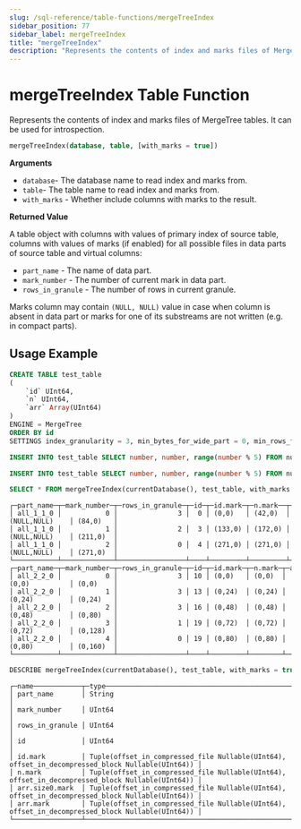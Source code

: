 ```yaml
---
slug: /sql-reference/table-functions/mergeTreeIndex
sidebar_position: 77
sidebar_label: mergeTreeIndex
title: "mergeTreeIndex"
description: "Represents the contents of index and marks files of MergeTree tables. It can be used for introspection."
---
```


# mergeTreeIndex Table Function

Represents the contents of index and marks files of MergeTree tables. It can be used for introspection.

``` sql
mergeTreeIndex(database, table, [with_marks = true])
```

**Arguments**

- `database`- The database name to read index and marks from.
- `table`- The table name to read index and marks from.
- `with_marks` - Whether include columns with marks to the result.

**Returned Value**

A table object with columns with values of primary index of source table, columns with values of marks (if enabled) for all possible files in data parts of source table and virtual columns:

- `part_name` - The name of data part.
- `mark_number` - The number of current mark in data part.
- `rows_in_granule` - The number of rows in current granule.

Marks column may contain `(NULL, NULL)` value in case when column is absent in data part or marks for one of its substreams are not written (e.g. in compact parts).

## Usage Example

```sql
CREATE TABLE test_table
(
    `id` UInt64,
    `n` UInt64,
    `arr` Array(UInt64)
)
ENGINE = MergeTree
ORDER BY id
SETTINGS index_granularity = 3, min_bytes_for_wide_part = 0, min_rows_for_wide_part = 8;

INSERT INTO test_table SELECT number, number, range(number % 5) FROM numbers(5);

INSERT INTO test_table SELECT number, number, range(number % 5) FROM numbers(10, 10);
```

```sql
SELECT * FROM mergeTreeIndex(currentDatabase(), test_table, with_marks = true);
```

```text
┌─part_name─┬─mark_number─┬─rows_in_granule─┬─id─┬─id.mark─┬─n.mark──┬─arr.size0.mark─┬─arr.mark─┐
│ all_1_1_0 │           0 │               3 │  0 │ (0,0)   │ (42,0)  │ (NULL,NULL)    │ (84,0)   │
│ all_1_1_0 │           1 │               2 │  3 │ (133,0) │ (172,0) │ (NULL,NULL)    │ (211,0)  │
│ all_1_1_0 │           2 │               0 │  4 │ (271,0) │ (271,0) │ (NULL,NULL)    │ (271,0)  │
└───────────┴─────────────┴─────────────────┴────┴─────────┴─────────┴────────────────┴──────────┘
┌─part_name─┬─mark_number─┬─rows_in_granule─┬─id─┬─id.mark─┬─n.mark─┬─arr.size0.mark─┬─arr.mark─┐
│ all_2_2_0 │           0 │               3 │ 10 │ (0,0)   │ (0,0)  │ (0,0)          │ (0,0)    │
│ all_2_2_0 │           1 │               3 │ 13 │ (0,24)  │ (0,24) │ (0,24)         │ (0,24)   │
│ all_2_2_0 │           2 │               3 │ 16 │ (0,48)  │ (0,48) │ (0,48)         │ (0,80)   │
│ all_2_2_0 │           3 │               1 │ 19 │ (0,72)  │ (0,72) │ (0,72)         │ (0,128)  │
│ all_2_2_0 │           4 │               0 │ 19 │ (0,80)  │ (0,80) │ (0,80)         │ (0,160)  │
└───────────┴─────────────┴─────────────────┴────┴─────────┴────────┴────────────────┴──────────┘
```

```sql
DESCRIBE mergeTreeIndex(currentDatabase(), test_table, with_marks = true) SETTINGS describe_compact_output = 1;
```

```text
┌─name────────────┬─type─────────────────────────────────────────────────────────────────────────────────────────────┐
│ part_name       │ String                                                                                           │
│ mark_number     │ UInt64                                                                                           │
│ rows_in_granule │ UInt64                                                                                           │
│ id              │ UInt64                                                                                           │
│ id.mark         │ Tuple(offset_in_compressed_file Nullable(UInt64), offset_in_decompressed_block Nullable(UInt64)) │
│ n.mark          │ Tuple(offset_in_compressed_file Nullable(UInt64), offset_in_decompressed_block Nullable(UInt64)) │
│ arr.size0.mark  │ Tuple(offset_in_compressed_file Nullable(UInt64), offset_in_decompressed_block Nullable(UInt64)) │
│ arr.mark        │ Tuple(offset_in_compressed_file Nullable(UInt64), offset_in_decompressed_block Nullable(UInt64)) │
└─────────────────┴──────────────────────────────────────────────────────────────────────────────────────────────────┘
```
